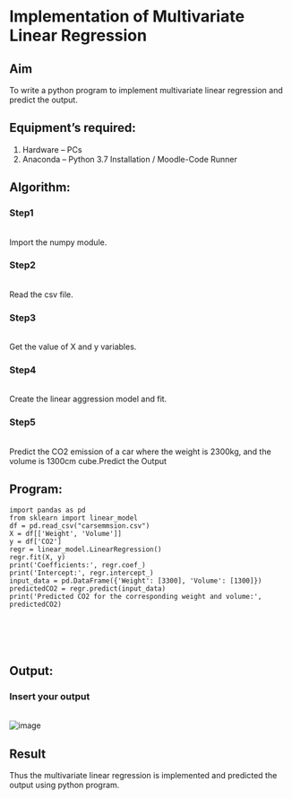 # Implementation of Multivariate Linear Regression
## Aim
To write a python program to implement multivariate linear regression and predict the output.
## Equipment’s required:
1.	Hardware – PCs
2.	Anaconda – Python 3.7 Installation / Moodle-Code Runner
## Algorithm:
### Step1
<br>Import the numpy module.

### Step2
<br>Read the csv file.

### Step3
<br>Get the value of X and y variables.

### Step4
<br>Create the linear aggression model and fit.

### Step5
<br>Predict the CO2 emission of a car where the weight is 2300kg, and the volume is 1300cm cube.Predict the Output 

## Program:
```
import pandas as pd
from sklearn import linear_model
df = pd.read_csv("carsemmsion.csv")
X = df[['Weight', 'Volume']]
y = df['CO2']
regr = linear_model.LinearRegression()
regr.fit(X, y)
print('Coefficients:', regr.coef_)
print('Intercept:', regr.intercept_)
input_data = pd.DataFrame({'Weight': [3300], 'Volume': [1300]})
predictedCO2 = regr.predict(input_data)
print('Predicted CO2 for the corresponding weight and volume:', predictedCO2)






```
## Output:



### Insert your output

<br>![image](https://github.com/user-attachments/assets/5e4e4658-e33f-47fe-8630-ca43bab64271)


## Result
Thus the multivariate linear regression is implemented and predicted the output using python program.
